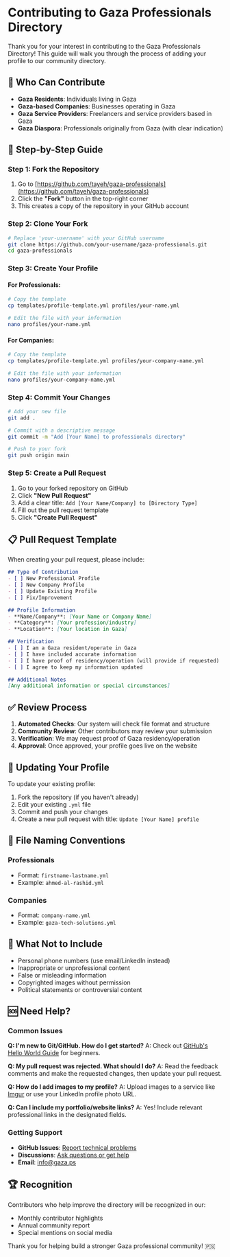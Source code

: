 # Contributing to Gaza Professionals Directory

Thank you for your interest in contributing to the Gaza Professionals Directory! This guide will walk you through the process of adding your profile to our community directory.

## 🎯 Who Can Contribute

- **Gaza Residents**: Individuals living in Gaza
- **Gaza-based Companies**: Businesses operating in Gaza
- **Gaza Service Providers**: Freelancers and service providers based in Gaza
- **Gaza Diaspora**: Professionals originally from Gaza (with clear indication)

## 📝 Step-by-Step Guide

### Step 1: Fork the Repository

1. Go to [https://github.com/tayeh/gaza-professionals](https://github.com/tayeh/gaza-professionals)
2. Click the **"Fork"** button in the top-right corner
3. This creates a copy of the repository in your GitHub account

### Step 2: Clone Your Fork

```bash
# Replace 'your-username' with your GitHub username
git clone https://github.com/your-username/gaza-professionals.git
cd gaza-professionals
```

### Step 3: Create Your Profile

#### For Professionals:
```bash
# Copy the template
cp templates/profile-template.yml profiles/your-name.yml

# Edit the file with your information
nano profiles/your-name.yml
```

#### For Companies:
```bash
# Copy the template
cp templates/profile-template.yml profiles/your-company-name.yml

# Edit the file with your information
nano profiles/your-company-name.yml
```

### Step 4: Commit Your Changes

```bash
# Add your new file
git add .

# Commit with a descriptive message
git commit -m "Add [Your Name] to professionals directory"

# Push to your fork
git push origin main
```

### Step 5: Create a Pull Request

1. Go to your forked repository on GitHub
2. Click **"New Pull Request"**
3. Add a clear title: `Add [Your Name/Company] to [Directory Type]`
4. Fill out the pull request template
5. Click **"Create Pull Request"**

## 📋 Pull Request Template

When creating your pull request, please include:

```markdown
## Type of Contribution
- [ ] New Professional Profile
- [ ] New Company Profile  
- [ ] Update Existing Profile
- [ ] Fix/Improvement

## Profile Information
- **Name/Company**: [Your Name or Company Name]
- **Category**: [Your profession/industry]
- **Location**: [Your location in Gaza]

## Verification
- [ ] I am a Gaza resident/operate in Gaza
- [ ] I have included accurate information
- [ ] I have proof of residency/operation (will provide if requested)
- [ ] I agree to keep my information updated

## Additional Notes
[Any additional information or special circumstances]
```

## ✅ Review Process

1. **Automated Checks**: Our system will check file format and structure
2. **Community Review**: Other contributors may review your submission
3. **Verification**: We may request proof of Gaza residency/operation
4. **Approval**: Once approved, your profile goes live on the website

## 🔄 Updating Your Profile

To update your existing profile:

1. Fork the repository (if you haven't already)
2. Edit your existing `.yml` file
3. Commit and push your changes
4. Create a new pull request with title: `Update [Your Name] profile`

## 📁 File Naming Conventions

### Professionals
- Format: `firstname-lastname.yml`
- Example: `ahmed-al-rashid.yml`

### Companies  
- Format: `company-name.yml`
- Example: `gaza-tech-solutions.yml`

## 🚫 What Not to Include

- Personal phone numbers (use email/LinkedIn instead)
- Inappropriate or unprofessional content
- False or misleading information
- Copyrighted images without permission
- Political statements or controversial content

## 🆘 Need Help?

### Common Issues

**Q: I'm new to Git/GitHub. How do I get started?**
A: Check out [GitHub's Hello World Guide](https://guides.github.com/activities/hello-world/) for beginners.

**Q: My pull request was rejected. What should I do?**
A: Read the feedback comments and make the requested changes, then update your pull request.

**Q: How do I add images to my profile?**
A: Upload images to a service like [Imgur](https://imgur.com) or use your LinkedIn profile photo URL.

**Q: Can I include my portfolio/website links?**
A: Yes! Include relevant professional links in the designated fields.

### Getting Support

- **GitHub Issues**: [Report technical problems](https://github.com/tayeh/gaza-professionals/issues)
- **Discussions**: [Ask questions or get help](https://github.com/tayeh/gaza-professionals/discussions)
- **Email**: [info@gaza.ps](mailto:info@gaza.ps)

## 🏆 Recognition

Contributors who help improve the directory will be recognized in our:
- Monthly contributor highlights
- Annual community report
- Special mentions on social media

Thank you for helping build a stronger Gaza professional community! 🇵🇸